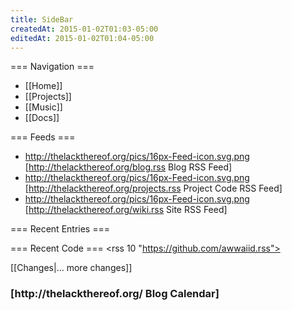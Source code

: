 ```yaml
---
title: SideBar
createdAt: 2015-01-02T01:03-05:00
editedAt: 2015-01-02T01:04-05:00
---
```


=== Navigation ===
* [[Home]]
* [[Projects]]
* [[Music]]
* [[Docs]]

=== Feeds ===
* http://thelackthereof.org/pics/16px-Feed-icon.svg.png [http://thelackthereof.org/blog.rss Blog RSS Feed]
* http://thelackthereof.org/pics/16px-Feed-icon.svg.png [http://thelackthereof.org/projects.rss Project Code RSS Feed]
* http://thelackthereof.org/pics/16px-Feed-icon.svg.png [http://thelackthereof.org/wiki.rss Site RSS Feed]

=== Recent Entries ===
<headlines>

=== Recent Code ===
<rss 10 "https://github.com/awwaiid.rss">

<SimpleChanges>[[Changes|... more changes]]

<h3>[http://thelackthereof.org/ Blog Calendar]</h3><Calendar>


